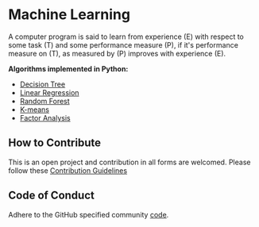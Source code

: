 # Machine Learning

A computer program is said to learn from experience (E) with respect to some task (T) and some performance measure (P), if it's performance measure on (T), as measured by (P) improves with experience (E).

**Algorithms implemented in Python:**

* [Decision Tree](Decision%20tree/decision_tree.py)
* [Linear Regression](Regression/Linearregression.py)
* [Random Forest](Random%20Forest/randomforest.py)
* [K-means](K-means%20Anomaly%20Detection)
* [Factor Analysis](Factor%20Analysis)


## How to Contribute

This is an open project and contribution in all forms are welcomed.
Please follow these [Contribution Guidelines](CONTRIBUTING.md)

## Code of Conduct

Adhere to the GitHub specified community [code](CODE_OF_CONDUCT.md).
